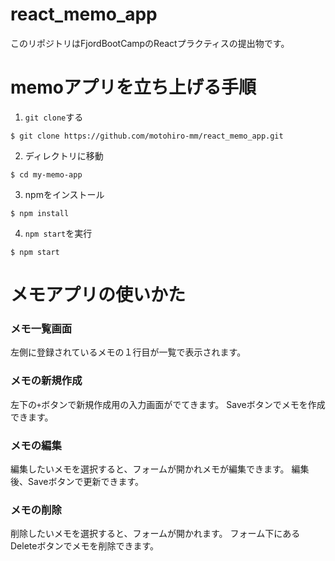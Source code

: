# react_memo_app

このリポジトリはFjordBootCampのReactプラクティスの提出物です。

# memoアプリを立ち上げる手順

1. `git clone`する

```
$ git clone https://github.com/motohiro-mm/react_memo_app.git
```

2. ディレクトリに移動

```
$ cd my-memo-app
```

3. npmをインストール

```
$ npm install
```

4. `npm start`を実行

```
$ npm start
```

# メモアプリの使いかた

### メモ一覧画面

左側に登録されているメモの１行目が一覧で表示されます。

### メモの新規作成

左下の`+`ボタンで新規作成用の入力画面がでてきます。
Saveボタンでメモを作成できます。

### メモの編集

編集したいメモを選択すると、フォームが開かれメモが編集できます。
編集後、Saveボタンで更新できます。

### メモの削除

削除したいメモを選択すると、フォームが開かれます。
フォーム下にあるDeleteボタンでメモを削除できます。
